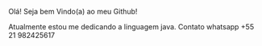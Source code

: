 Olá! Seja bem Vindo(a) ao meu Github! 

Atualmente estou me dedicando a linguagem java.
Contato whatsapp +55 21 982425617
